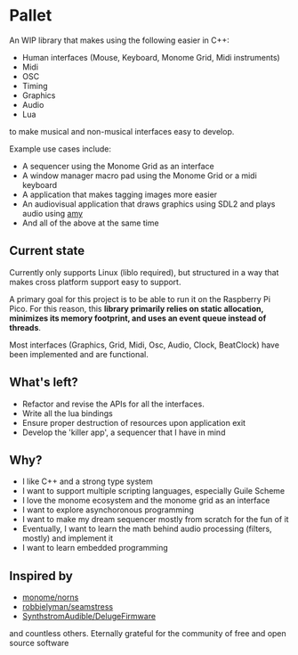 # Pallet

An WIP library that makes using the following easier in C++:

* Human interfaces (Mouse, Keyboard, Monome Grid, Midi instruments)
* Midi
* OSC
* Timing
* Graphics
* Audio
* Lua

to make musical and non-musical interfaces easy to develop.

Example use cases include:

* A sequencer using the Monome Grid as an interface
* A window manager macro pad using the Monome Grid or a midi keyboard
* A application that makes tagging images more easier
* An audiovisual application that draws graphics using SDL2 and plays audio using [amy](https://github.com/shorepine/amy)
* And all of the above at the same time

## Current state

Currently only supports Linux (liblo required), but structured in a
way that makes cross platform support easy to support.

A primary goal for this project is to be able to run it on the
Raspberry Pi Pico. For this reason, this **library primarily relies on
static allocation, minimizes its memory footprint, and uses an event
queue instead of threads**.

Most interfaces (Graphics, Grid, Midi, Osc, Audio, Clock, BeatClock)
have been implemented and are functional.

## What's left?

* Refactor and revise the APIs for all the interfaces.
* Write all the lua bindings
* Ensure proper destruction of resources upon application exit 
* Develop the 'killer app', a sequencer that I have in mind

## Why?

* I like C++ and a strong type system
* I want to support multiple scripting languages, especially Guile Scheme 
* I love the monome ecosystem and the monome grid as an interface
* I want to explore asynchoronous programming
* I want to make my dream sequencer mostly from scratch for the fun of
  it
* Eventually, I want to learn the math behind audio processing
  (filters, mostly) and implement it
* I want to learn embedded programming

## Inspired by

* [monome/norns](https://github.com/monome/norns)
* [robbielyman/seamstress](https://github.com/robbielyman/seamstress)
* [SynthstromAudible/DelugeFirmware](https://github.com/SynthstromAudible/DelugeFirmware)

and countless others. Eternally grateful for the community of free and
open source software
